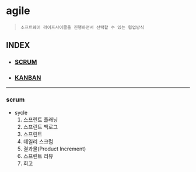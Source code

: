 # agile
> `소프트웨어 라이프사이클을 진행하면서 선택할 수 있는 협업방식`

## INDEX
- ### [SCRUM](#scrum)
- ### [KANBAN](#kanban)

---

### scrum

- sycle
    1. 스프린트 플래닝
    2. 스프린트 백로그 
    3. 스프린트
    4. 데일리 스크럼
    5. 결과물(Product Increment)
    6. 스프린트 리뷰
    7. 회고